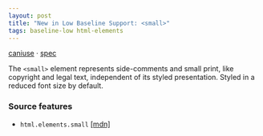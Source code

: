 ```yaml
---
layout: post
title: "New in Low Baseline Support: <small>"
tags: baseline-low html-elements
---
```


[caniuse](https://caniuse.com/?search=small) · [spec](https://html.spec.whatwg.org/multipage/text-level-semantics.html#the-small-element)

The `<small>` element represents side-comments and small print, like copyright and legal text, independent of its styled presentation. Styled in a reduced font size by default.

### Source features

- ``html.elements.small`` [[mdn]](https://https://developer.mozilla.org/en-US/search?q=html.elements.small)
